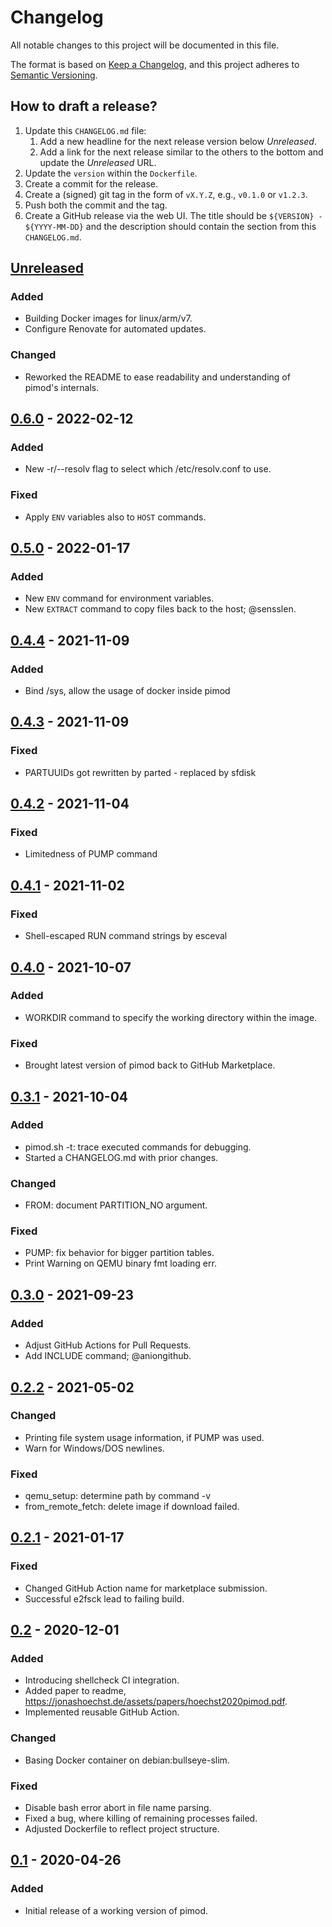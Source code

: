 # Changelog
All notable changes to this project will be documented in this file.

The format is based on [Keep a Changelog](https://keepachangelog.com/en/1.0.0/),
and this project adheres to [Semantic Versioning](https://semver.org/spec/v2.0.0.html).

## How to draft a release?
1. Update this `CHANGELOG.md` file:
    1. Add a new headline for the next release version below _Unreleased_.
    2. Add a link for the next release similar to the others to the bottom and update the _Unreleased_ URL.
2. Update the `version` within the `Dockerfile`.
3. Create a commit for the release.
4. Create a (signed) git tag in the form of `vX.Y.Z`, e.g., `v0.1.0` or `v1.2.3`.
5. Push both the commit and the tag.
6. Create a GitHub release via the web UI.
   The title should be `${VERSION} - ${YYYY-MM-DD}` and the description should contain the section from this `CHANGELOG.md`.

## [Unreleased]
### Added
- Building Docker images for linux/arm/v7.
- Configure Renovate for automated updates.

### Changed
- Reworked the README to ease readability and understanding of pimod's internals.

## [0.6.0] - 2022-02-12
### Added
- New -r/--resolv flag to select which /etc/resolv.conf to use.

### Fixed
- Apply `ENV` variables also to `HOST` commands.

## [0.5.0] - 2022-01-17
### Added
- New `ENV` command for environment variables.
- New `EXTRACT` command to copy files back to the host; @sensslen.

## [0.4.4] - 2021-11-09
### Added
- Bind /sys, allow the usage of docker inside pimod

## [0.4.3] - 2021-11-09
### Fixed
- PARTUUIDs got rewritten by parted - replaced by sfdisk

## [0.4.2] - 2021-11-04
### Fixed
- Limitedness of PUMP command

## [0.4.1] - 2021-11-02
### Fixed
- Shell-escaped RUN command strings by esceval

## [0.4.0] - 2021-10-07
### Added
- WORKDIR command to specify the working directory within the image.

### Fixed
- Brought latest version of pimod back to GitHub Marketplace.

## [0.3.1] - 2021-10-04
### Added
- pimod.sh -t: trace executed commands for debugging.
- Started a CHANGELOG.md with prior changes.

### Changed
- FROM: document PARTITION_NO argument.

### Fixed
- PUMP: fix behavior for bigger partition tables.
- Print Warning on QEMU binary fmt loading err.

## [0.3.0] - 2021-09-23
### Added
- Adjust GitHub Actions for Pull Requests.
- Add INCLUDE command; @aniongithub.

## [0.2.2] - 2021-05-02
### Changed
- Printing file system usage information, if PUMP was used.
- Warn for Windows/DOS newlines.

### Fixed
- qemu_setup: determine path by command -v
- from_remote_fetch: delete image if download failed.

## [0.2.1] - 2021-01-17
### Fixed
- Changed GitHub Action name for marketplace submission.
- Successful e2fsck lead to failing build.

## [0.2] - 2020-12-01
### Added
- Introducing shellcheck CI integration.
- Added paper to readme, <https://jonashoechst.de/assets/papers/hoechst2020pimod.pdf>.
- Implemented reusable GitHub Action.

### Changed
- Basing Docker container on debian:bullseye-slim.

### Fixed
- Disable bash error abort in file name parsing.
- Fixed a bug, where killing of remaining processes failed.
- Adjusted Dockerfile to reflect project structure.

## [0.1] - 2020-04-26
### Added
- Initial release of a working version of pimod.

[Unreleased]: https://github.com/Nature40/pimod/compare/v0.6.0...HEAD
[0.6.0]: https://github.com/Nature40/pimod/compare/v0.5.0...v0.6.0
[0.5.0]: https://github.com/Nature40/pimod/compare/v0.4.4...v0.5.0
[0.4.4]: https://github.com/Nature40/pimod/compare/v0.4.3...v0.4.4
[0.4.3]: https://github.com/Nature40/pimod/compare/v0.4.2...v0.4.3
[0.4.2]: https://github.com/Nature40/pimod/compare/v0.4.1...v0.4.2
[0.4.1]: https://github.com/Nature40/pimod/compare/v0.4.0...v0.4.1
[0.4.0]: https://github.com/Nature40/pimod/compare/v0.3.1...v0.4.0
[0.3.1]: https://github.com/Nature40/pimod/compare/v0.3.0...v0.3.1
[0.3.0]: https://github.com/Nature40/pimod/compare/v0.2.2...v0.3.0
[0.2.2]: https://github.com/Nature40/pimod/compare/v0.2.1...v0.2.2
[0.2.1]: https://github.com/Nature40/pimod/compare/v0.2...v0.2.1
[0.2]: https://github.com/Nature40/pimod/compare/v0.1...v0.2
[0.1]: https://github.com/Nature40/pimod/releases/tag/v0.1

